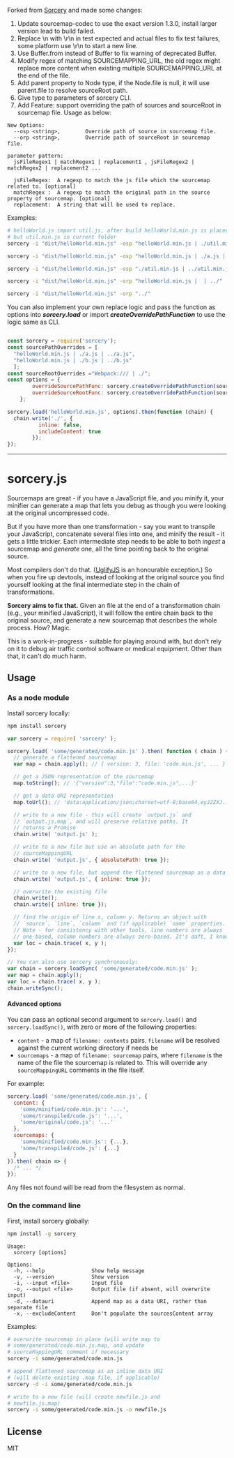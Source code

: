 Forked from [Sorcery](https://github.com/Rich-Harris/sorcery) and made some changes:
1. Update sourcemap-codec to use the exact version 1.3.0, install larger version lead to build failed.
2. Replace \n with \r\n in test expected and actual files to fix test failures, some platform use \r\n to start a new line.
3. Use Buffer.from instead of Buffer to fix warning of deprecated Buffer.
4. Modify regex of matching SOURCEMAPPING_URL, the old regex might replace more content when existing multiple SOURCEMAPPING_URL at the end of the file.
5. Add parent property to Node type, if the Node.file is null, it will use parent.file to resolve sourceRoot path.
6. Give type to parameters of sorcery CLI.
7. Add Feature: support overriding the path of sources and sourceRoot in sourcemap file. Usage as below:

```
New Options:
  --osp <string>,        Override path of source in sourcemap file.    
  --orp <string>,        Override path of sourceRoot in sourcemap file.

parameter pattern:
  jsFileRegex1 | matchRegex1 | replacement1 , jsFileRegex2 | matchRegex2 | replacement2 ...

  jsFileRegex:  A regexp to match the js file which the sourcemap related to. [optional] 
  matchRegex :  A regexp to match the original path in the source property of sourcemap. [optional]
  replacement:  A string that will be used to replace.
```
Examples:

```bash
# helloWorld.js import util.js, after build helloWorld.min.js is placed in dist folder 
# but util.min.js in current folder
sorcery -i "dist/helloWorld.min.js" -osp "helloWorld.min.js | ./util.min.js | ../util.min.js"

sorcery -i "dist/helloWorld.min.js" -osp "helloWorld.min.js | ./a.js | ../a.js , helloWorld.min.js | ./b.js | ../b.js"

sorcery -i "dist/helloWorld.min.js" -osp "./util.min.js | ../util.min.js"

sorcery -i "dist/helloWorld.min.js" -orp "helloWorld.min.js |  | ../"

sorcery -i "dist/helloWorld.min.js" -orp "../"

```

You can also implement your own replace logic and pass the function as options into ***sorcery.load*** or import ***createOverridePathFunction*** to use the logic same as CLI.

```js

const sorcery = require('sorcery');
const sourcePathOverrides = [
  "helloWorld.min.js | ./a.js | ../a.js",
  "helloWorld.min.js | ./b.js | ../b.js"
  ];
const sourceRootOverrides ="Webpack:/// | ./";
const options = {
		overrideSourcePathFunc: sorcery.createOverridePathFunction(sourcePathOverrides),
		overrideSourceRootFunc: sorcery.createOverridePathFunction(sourceRootOverrides)
	};

sorcery.load('helloWorld.min.js', options).then(function (chain) {
  chain.write('./', {
          inline: false,
          includeContent: true
        });
});

```


-----------------------------------------------------------------
# sorcery.js

Sourcemaps are great - if you have a JavaScript file, and you minify it, your minifier can generate a map that lets you debug as though you were looking at the original uncompressed code.

But if you have more than one transformation - say you want to transpile your JavaScript, concatenate several files into one, and minify the result - it gets a little trickier. Each intermediate step needs to be able to both *ingest* a sourcemap and *generate* one, all the time pointing back to the original source.

Most compilers don't do that. ([UglifyJS](https://github.com/mishoo/UglifyJS2) is an honourable exception.) So when you fire up devtools, instead of looking at the original source you find yourself looking at the final intermediate step in the chain of transformations.

**Sorcery aims to fix that.** Given an file at the end of a transformation chain (e.g., your minified JavaScript), it will follow the entire chain back to the original source, and generate a new sourcemap that describes the whole process. How? Magic.

This is a work-in-progress - suitable for playing around with, but don't rely on it to debug air traffic control software or medical equipment. Other than that, it can't do much harm.


## Usage

### As a node module

Install sorcery locally:

```bash
npm install sorcery
```

```js
var sorcery = require( 'sorcery' );

sorcery.load( 'some/generated/code.min.js' ).then( function ( chain ) {
  // generate a flattened sourcemap
  var map = chain.apply(); // { version: 3, file: 'code.min.js', ... }

  // get a JSON representation of the sourcemap
  map.toString(); // '{"version":3,"file":"code.min.js",...}'

  // get a data URI representation
  map.toUrl(); // 'data:application/json;charset=utf-8;base64,eyJ2ZXJ...'

  // write to a new file - this will create `output.js` and
  // `output.js.map`, and will preserve relative paths. It
  // returns a Promise
  chain.write( 'output.js' );

  // write to a new file but use an absolute path for the
  // sourceMappingURL
  chain.write( 'output.js', { absolutePath: true });

  // write to a new file, but append the flattened sourcemap as a data URI
  chain.write( 'output.js', { inline: true });

  // overwrite the existing file
  chain.write();
  chain.write({ inline: true });

  // find the origin of line x, column y. Returns an object with
  // `source`, `line`, `column` and (if applicable) `name` properties.
  // Note - for consistency with other tools, line numbers are always
  // one-based, column numbers are always zero-based. It's daft, I know.
  var loc = chain.trace( x, y );
});

// You can also use sorcery synchronously:
var chain = sorcery.loadSync( 'some/generated/code.min.js' );
var map = chain.apply();
var loc = chain.trace( x, y );
chain.writeSync();
```

#### Advanced options

You can pass an optional second argument to `sorcery.load()` and `sorcery.loadSync()`, with zero or more of the following properties:

* `content` - a map of `filename: contents` pairs. `filename` will be resolved against the current working directory if needs be
* `sourcemaps` - a map of `filename: sourcemap` pairs, where `filename` is the name of the file the sourcemap is related to. This will override any `sourceMappingURL` comments in the file itself.

For example:

```js
sorcery.load( 'some/generated/code.min.js', {
  content: {
    'some/minified/code.min.js': '...',
    'some/transpiled/code.js': '...',
    'some/original/code.js': '...'
  },
  sourcemaps: {
    'some/minified/code.min.js': {...},
    'some/transpiled/code.js': {...}
  }
}).then( chain => {
  /* ... */
});
```

Any files not found will be read from the filesystem as normal.

### On the command line

First, install sorcery globally:

```bash
npm install -g sorcery
```

```
Usage:
  sorcery [options]

Options:
  -h, --help               Show help message
  -v, --version            Show version
  -i, --input <file>       Input file
  -o, --output <file>      Output file (if absent, will overwrite input)
  -d, --datauri            Append map as a data URI, rather than separate file
  -x, --excludeContent     Don't populate the sourcesContent array
```

Examples:

```bash
# overwrite sourcemap in place (will write map to
# some/generated/code.min.js.map, and update
# sourceMappingURL comment if necessary
sorcery -i some/generated/code.min.js

# append flattened sourcemap as an inline data URI
# (will delete existing .map file, if applicable)
sorcery -d -i some/generated/code.min.js

# write to a new file (will create newfile.js and
# newfile.js.map)
sorcery -i some/generated/code.min.js -o newfile.js
```


## License

MIT
